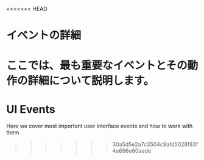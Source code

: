 <<<<<<< HEAD
# イベントの詳細

ここでは、最も重要なイベントとその動作の詳細について説明します。
=======
# UI Events

Here we cover most important user interface events and how to work with them.
>>>>>>> 30a5d5e2a7c3504c9afd5028f83f4a696e60aede
